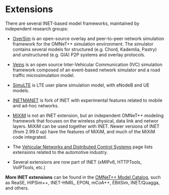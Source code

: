 # Extensions 

There are several INET-based model frameworks, maintained by independent research groups: 

*   [OverSim][1] is an open-source overlay and peer-to-peer network simulation framework for the OMNeT++ simulation environment. The simulator contains several models for structured (e.g. Chord, Kademlia, Pastry) and unstructured (e.g. GIA) P2P systems and overlay protocols. 

*   [Veins][2] is an open source Inter-Vehicular Communication (IVC) simulation framework composed of an event-based network simulator and a road traffic microsimulation model. 

*   [SimuLTE][3] is LTE user plane simulation model, with eNodeB and UE models. 

*   [INETMANET][4] is fork of INET with experimental features related to mobile and ad-hoc networks. 

*   [MiXiM][5] is not an INET extension, but an independent OMNeT++ modeling framework that focuses on the wireless physical, data link and networ layers. MiXiM can be used together with INET. Newer versions of INET (from 2.99.0 up) have the features of MiXiM, and much of the MiXiM code integrated. 

*   The [Vehicular Networks and Distributed Control Systems][6] page lists extensions related to the automotive industry. 

*   Several extensions are now part of INET (xMIPv6, HTTPTools, VoIPTools, etc.) 

**More INET extensions** can be found in the [OMNeT++ Model Catalog][7], such as ReaSE, HIPSim++, INET-HNRL, EPON, mCoA++, EBitSim, INET/Quagga, and others.

 [1]: http://www.oversim.org
 [2]: http://veins.car2x.org/
 [3]: http://github.com/inet-framework/simulte
 [4]: http://github.com/aarizaq/inetmanet-2.0
 [5]: http://mixim.sourceforge.net
 [6]: http://vehicular.omnetpp.org
 [7]: http://www.omnetpp.org/models/catalog